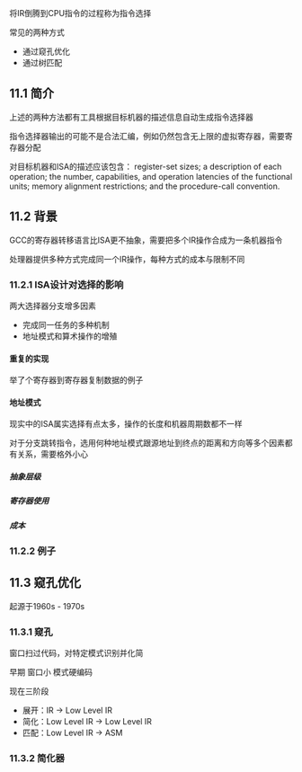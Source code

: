 将IR倒腾到CPU指令的过程称为指令选择

常见的两种方式

+ 通过窥孔优化
+ 通过树匹配

## 11.1 简介

上述的两种方法都有工具根据目标机器的描述信息自动生成指令选择器

指令选择器输出的可能不是合法汇编，例如仍然包含无上限的虚拟寄存器，需要寄存器分配

对目标机器和ISA的描述应该包含： register-set sizes; a description of each operation; the number, capabilities, and operation latencies of the functional units; memory alignment restrictions; and the procedure-call convention. 

## 11.2 背景

GCC的寄存器转移语言比ISA更不抽象，需要把多个IR操作合成为一条机器指令

处理器提供多种方式完成同一个IR操作，每种方式的成本与限制不同

### 11.2.1 ISA设计对选择的影响

两大选择器分支增多因素

+ 完成同一任务的多种机制
+ 地址模式和算术操作的增殖

#### 重复的实现

举了个寄存器到寄存器复制数据的例子

#### 地址模式

现实中的ISA属实选择有点太多，操作的长度和机器周期数都不一样

对于分支跳转指令，选用何种地址模式跟源地址到终点的距离和方向等多个因素都有关系，需要格外小心

##### 抽象层级

##### 寄存器使用

##### 成本

### 11.2.2 例子

## 11.3 窥孔优化

起源于1960s - 1970s

### 11.3.1 窥孔

窗口扫过代码，对特定模式识别并化简

早期 窗口小 模式硬编码

现在三阶段

+ 展开：IR -> Low Level IR
+ 简化：Low Level IR -> Low Level IR
+ 匹配：Low Level IR -> ASM

### 11.3.2 简化器

